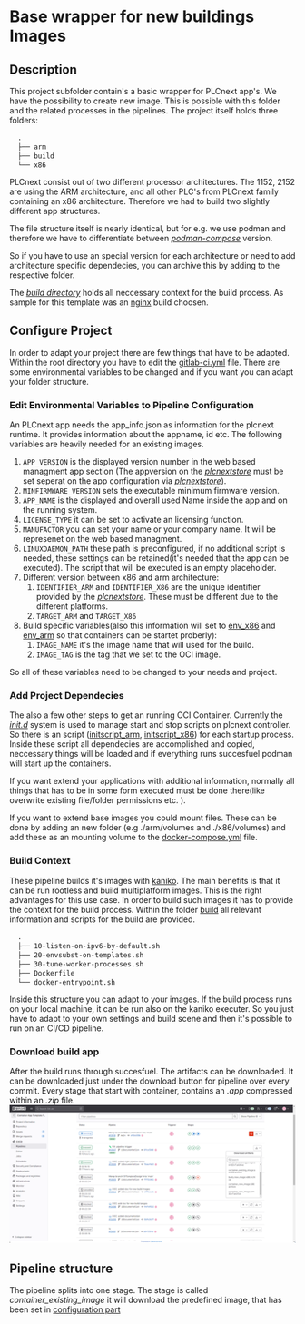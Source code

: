# Base wrapper for new buildings Images

## Description

This project subfolder contain's a basic wrapper for PLCnext app's. We have the possibility to create new image. This is possible with this folder and the related processes in the pipelines.
The project itself holds three folders:

      .
      ├── arm
      ├── build
      └── x86
PLCnext consist out of two different processor architectures. The 1152, 2152 are using the ARM architecture, and all other PLC's from PLCnext family containing an x86 architecture. Therefore we had to build two slightly different app structures.

The file structure itself is nearly identical, but for e.g. we use podman and therefore we have to differentiate between *[podman-compose](https://github.com/containers/podman-compose)* version.

So if you have to use an special version for each architecture or need to add architecture specific dependecies, you can archive this by adding to the respective folder.

The *[build directory](./build)* holds all neccessary context for the build process. As sample for this template was an [nginx](https://github.com/nginxinc/docker-nginx) build choosen.  

## Configure Project

In order to adapt your project there are few things that have to be adapted.
Within the root directory you have to edit the [gitlab-ci.yml](../.gitlab-ci.yml) file. There are some environmental variables to be changed and if you want you can adapt your folder structure.

### Edit Environmental Variables to Pipeline Configuration

An PLCnext app needs the app_info.json as information for the plcnext runtime. It provides information about the appname, id etc. The following variables are heavily needed for an existing images.

1. `APP_VERSION` is the displayed version number in the web based managment app section (The appversion on the *[plcnextstore](https://plcnextstore.com)* must be set seperat on the app configuration via *[plcnextstore](https://plcnextstore.com)*).
2. `MINFIRMWARE_VERSION` sets the executable minimum firmware version.
3. `APP_NAME` is the displayed and overall used Name inside the app and on the running system.
4. `LICENSE_TYPE` it can be set to activate an licensing function.
5. `MANUFACTOR` you can set your name or your company name. It will be represenet on the web based managment.
6. `LINUXDAEMON_PATH` these path is preconfigured, if no additional script is needed, these settings can be retained(it's needed that the app can be executed). The script that will be executed is an empty placeholder.
7. Different version between x86 and arm architecture:
   1. `IDENTIFIER_ARM` and `IDENTIFIER_X86` are the unique identifier provided by the *[plcnextstore](https://plcnextstore.com)*. These must be different due to the different platforms.
   2. `TARGET_ARM` and `TARGET_X86`
8. Build specific variables(also this information will set to [env_x86](./x86/.env) and [env_arm](./arm/.env) so that containers can be startet proberly):
   1. `IMAGE_NAME` it's the image name that will used for the build.
   2. `IMAGE_TAG` is the tag that we set to the OCI image.

So all of these variables need to be changed to your needs and project.

### Add Project Dependecies

The also a few other steps to get an running OCI Container.
Currently the *[init.d](https://github.com/plcnextusa/init.d_Example)* system is used to manage start and stop scripts on plcnext controller.
So there is an script  ([initscript_arm](./arm/initscript.sh), [initscript_x86](./x86/initscript.sh)) for each startup process. Inside these script all dependecies are accomplished and copied, neccessary things will be loaded and if everything runs succesfuel podman will start up the containers.

If you want extend your applications with additional information, normally all things that has to be in some form executed must be done there(like overwrite existing file/folder permissions etc. ).

If you want to extend base images you could mount files. These can be done by adding an new folder (e.g ./arm/volumes and ./x86/volumes) and add these as an mounting volume to the [docker-compose.yml](./arm/docker-compose.yml) file.

### Build Context

These pipeline builds it's images with [kaniko](https://github.com/GoogleContainerTools/kaniko). The main benefits is that it can be run rootless and build multiplatform images. This is the right advantages for this use case.
In order to build such images it has to provide the context for the build process. Within the folder [build](./build) all relevant information and scripts for the build are provided.

      .
      ├── 10-listen-on-ipv6-by-default.sh
      ├── 20-envsubst-on-templates.sh
      ├── 30-tune-worker-processes.sh
      ├── Dockerfile                         
      └── docker-entrypoint.sh

Inside this structure you can adapt to your images. If the build process runs on your local machine, it can be run also on the kaniko executer. So you just have to adapt to your own settings and build scene and then it's possible to run on an CI/CD pipeline.

### Download build app

After the build runs through succesfuel. The artifacts can be downloaded. It can be downloaded just under the download button for pipeline over every commit. Every stage that start with container, contains an *.app* compressed within an *.zip* file. ![gitlab artifact download](../images/gitlab-artifact.png)

## Pipeline structure

The pipeline splits into one stage. The stage is called *container_existing_image* it will download the predefined image, that has been set in [configuration part](#edit-environmental-variables-to-pipeline-configuration)
